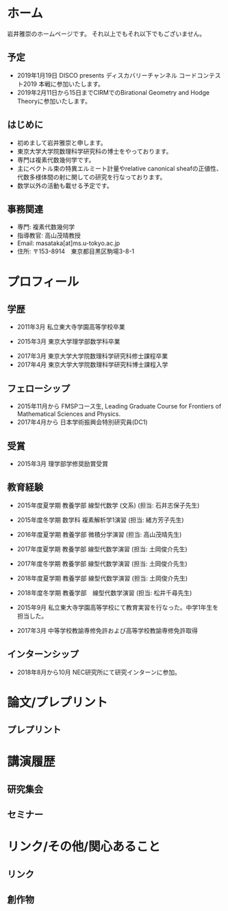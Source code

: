 # ホーム
<!--- I'm a Ph.D student in Graduate School of Mathematical Sciences, The University of Tokyo.
My advisor is Shigeharu Takayama.-->
岩井雅崇のホームページです。
それ以上でもそれ以下でもございません。
## 予定
- 2019年1月19日 DISCO presents ディスカバリーチャンネル コードコンテスト2019 本戦に参加いたします。
- 2019年2月11日から15日までCIRMでのBirational Geometry and Hodge Theoryに参加いたします。

## はじめに
- 初めまして岩井雅崇と申します。
- 東京大学大学院数理科学研究科の博士をやっております。
- 専門は複素代数幾何学です。
- 主にベクトル束の特異エルミート計量やrelative canonical sheafの正値性、代数多様体間の射に関しての研究を行なっております。
- 数学以外の活動も載せる予定です。

## 事務関連

- 専門: 複素代数幾何学
- 指導教官: 高山茂晴教授
- Email: masataka[at]ms.u-tokyo.ac.jp
- 住所: 〒153-8914　東京都目黒区駒場3-8-1

# プロフィール

## 学歴
- 2011年3月 私立東大寺学園高等学校卒業
<!---  - 2011年4月 東京大学理科I類入学-->
- 2015年3月 東京大学理学部数学科卒業
<!--- 2015年4月 東京大学大学院数理科学研究科修士課程入学-->
- 2017年3月 東京大学大学院数理科学研究科修士課程卒業
- 2017年4月 東京大学大学院数理科学研究科博士課程入学

## フェローシップ
- 2015年11月から FMSPコース生, Leading Graduate Course for Frontiers of Mathematical Sciences and Physics.
- 2017年4月から 日本学術振興会特別研究員(DC1)
## 受賞
- 2015年3月 理学部学修奨励賞受賞
## 教育経験
- 2015年度夏学期 教養学部 線型代数学 (文系) (担当: 石井志保子先生)
- 2015年度冬学期 数学科 複素解析学1演習 (担当: 緒方芳子先生)
- 2016年度夏学期 教養学部 微積分学演習
(担当: 高山茂晴先生)
- 2017年度夏学期 教養学部 線型代数学演習
(担当: 土岡俊介先生) 
- 2017年度冬学期 教養学部 線型代数学演習
(担当: 土岡俊介先生) 
- 2018年度夏学期 教養学部 線型代数学演習
(担当: 土岡俊介先生) 
- 2018年度冬学期 教養学部　線型代数学演習
(担当: 松井千尋先生) 

- 2015年9月 私立東大寺学園高等学校にて教育実習を行なった。中学1年生を担当した。
- 2017年3月 中等学校教諭専修免許および高等学校教諭専修免許取得

## インターンシップ
- 2018年8月から10月 NEC研究所にて研究インターンに参加。

# 論文/プレプリント
## プレプリント
# 講演履歴
## 研究集会
## セミナー


# リンク/その他/関心あること
## リンク

## 創作物


